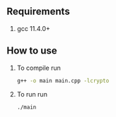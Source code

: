 ## Requirements
1. gcc 11.4.0+

## How to use
1. To compile run
    ```bash
    g++ -o main main.cpp -lcrypto
    ```
2. To run run
    ```bash
    ./main
    ```